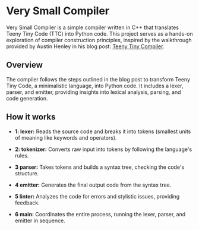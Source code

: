 # Very Small Compiler

Very Small Compiler is a simple compiler written in C++ that translates Teeny Tiny Code (TTC) into Python code. This project serves as a hands-on exploration of compiler construction principles, inspired by the walkthrough provided by Austin Henley in his blog post: [Teeny Tiny Compiler](https://austinhenley.com/blog/teenytinycompiler3.html).

## Overview

The compiler follows the steps outlined in the blog post to transform Teeny Tiny Code, a minimalistic language, into Python code. It includes a lexer, parser, and emitter, providing insights into lexical analysis, parsing, and code generation.

## How it works
- **1: lexer:** Reads the source code and breaks it into tokens (smallest units of meaning like keywords and operators).

- **2: tokenizer:** Converts raw input into tokens by following the language's rules.

- **3 parser:** Takes tokens and builds a syntax tree, checking the code's structure.

- **4 emitter:** Generates the final output code from the syntax tree.

- **5 linter:** Analyzes the code for errors and stylistic issues, providing feedback.

- **6 main:** Coordinates the entire process, running the lexer, parser, and emitter in sequence.
